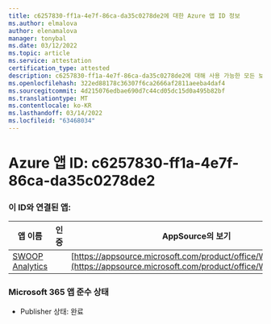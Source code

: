 ```yaml
---
title: c6257830-ff1a-4e7f-86ca-da35c0278de2에 대한 Azure 앱 ID 정보
ms.author: elmalova
author: elenamalova
manager: tonybal
ms.date: 03/12/2022
ms.topic: article
ms.service: attestation
certification_type: attested
description: c6257830-ff1a-4e7f-86ca-da35c0278de2에 대해 사용 가능한 모든 보안 및 규정 준수 정보입니다.
ms.openlocfilehash: 322ed88178c36307f6ca2666af2811aeeba4daf4
ms.sourcegitcommit: 4d215076edbae690d7c44cd05dc15d0a495b82bf
ms.translationtype: MT
ms.contentlocale: ko-KR
ms.lasthandoff: 03/14/2022
ms.locfileid: "63468034"
---
```

# <a name="azure-app-id-c6257830-ff1a-4e7f-86ca-da35c0278de2"></a>Azure 앱 ID: c6257830-ff1a-4e7f-86ca-da35c0278de2


### <a name="apps-associated-with-this-id"></a>이 ID와 연결된 앱:
| **앱 이름** | **인증** | **AppSource의 보기** |
|--------------|---------------|-----------------------|
| [SWOOP Analytics](../forward/WA200000877) |  | [https://appsource.microsoft.com/product/office/WA200000877](https://appsource.microsoft.com/product/office/WA200000877) |

### <a name="microsoft-365-app-compliance-status"></a>Microsoft 365 앱 준수 상태
- Publisher 상태: 완료
